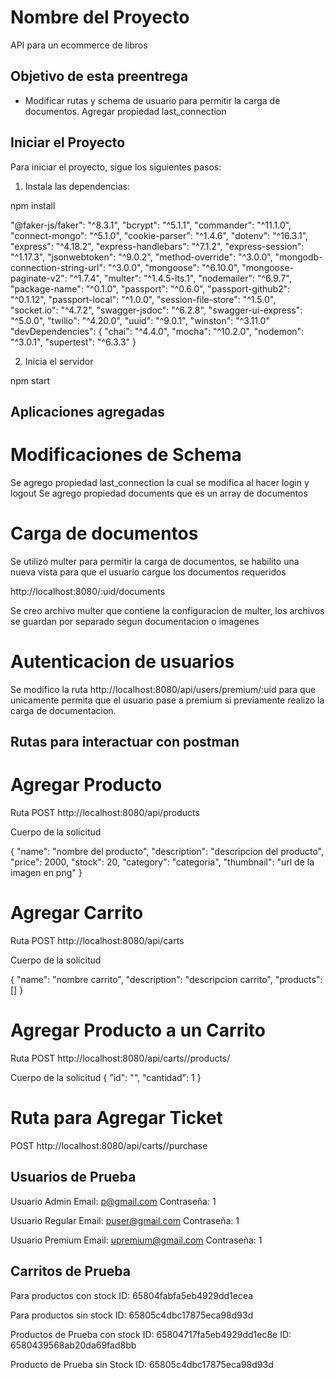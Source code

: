 # Nombre del Proyecto

API para un ecommerce de libros

## Objetivo de esta preentrega

- Modificar rutas y schema de usuario para permitir la carga de documentos. Agregar propiedad last_connection

## Iniciar el Proyecto

Para iniciar el proyecto, sigue los siguientes pasos:

1. Instala las dependencias:

npm install

"@faker-js/faker": "^8.3.1",
"bcrypt": "^5.1.1",
"commander": "^11.1.0",
"connect-mongo": "^5.1.0",
"cookie-parser": "^1.4.6",
"dotenv": "^16.3.1",
"express": "^4.18.2",
"express-handlebars": "^7.1.2",
"express-session": "^1.17.3",
"jsonwebtoken": "^9.0.2",
"method-override": "^3.0.0",
"mongodb-connection-string-url": "^3.0.0",
"mongoose": "^6.10.0",
"mongoose-paginate-v2": "^1.7.4",
"multer": "^1.4.5-lts.1",
"nodemailer": "^6.9.7",
"package-name": "^0.1.0",
"passport": "^0.6.0",
"passport-github2": "^0.1.12",
"passport-local": "^1.0.0",
"session-file-store": "^1.5.0",
"socket.io": "^4.7.2",
"swagger-jsdoc": "^6.2.8",
"swagger-ui-express": "^5.0.0",
"twilio": "^4.20.0",
"uuid": "^9.0.1",
"winston": "^3.11.0"
"devDependencies": {
"chai": "^4.4.0",
"mocha": "^10.2.0",
"nodemon": "^3.0.1",
"supertest": "^6.3.3"
}

2. Inicia el servidor

npm start

## Aplicaciones agregadas

# Modificaciones de Schema

Se agrego propiedad last_connection la cual se modifica al hacer login y logout
Se agrego propiedad documents que es un array de documentos

# Carga de documentos

Se utilizó multer para permitir la carga de documentos, se habilito una nueva vista para que el usuario cargue los documentos requeridos

http://localhost:8080/:uid/documents

Se creo archivo multer que contiene la configuracion de multer, los archivos se guardan por separado segun documentacion o imagenes

# Autenticacion de usuarios

Se modifico la ruta http://localhost:8080/api/users/premium/:uid para que unicamente permita que el usuario pase a premium si previamente realizo la carga de documentacion.

## Rutas para interactuar con postman

# Agregar Producto

Ruta POST
http://localhost:8080/api/products

Cuerpo de la solicitud

{
"name": "nombre del producto",
"description": "descripcion del producto",
"price": 2000,
"stock": 20,
"category": "categoria",
"thumbnail": "url de la imagen en png"
}

# Agregar Carrito

Ruta POST
http://localhost:8080/api/carts

Cuerpo de la solicitud

{
"name": "nombre carrito",
"description": "descripcion carrito",
"products": []
}

# Agregar Producto a un Carrito

Ruta POST
http://localhost:8080/api/carts/<cid>/products/<pid>

Cuerpo de la solicitud
{
"id": "<pid>",
"cantidad": 1
}

# Ruta para Agregar Ticket

POST
http://localhost:8080/api/carts/<cid>/purchase

## Usuarios de Prueba

Usuario Admin
Email: p@gmail.com
Contraseña: 1

Usuario Regular
Email: puser@gmail.com
Contraseña: 1

Usuario Premium
Email: upremium@gmail.com
Contraseña: 1

## Carritos de Prueba

Para productos con stock
ID: 65804fabfa5eb4929dd1ecea

Para productos sin stock
ID: 65805c4dbc17875eca98d93d

Productos de Prueba con stock
ID: 65804717fa5eb4929dd1ec8e
ID: 6580439568ab20da69fad8bb

Producto de Prueba sin Stock
ID: 65805c4dbc17875eca98d93d
